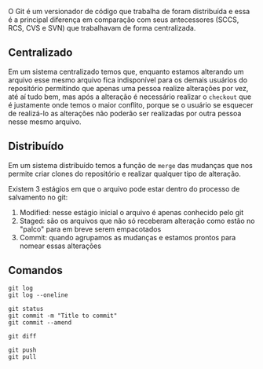 O Git é um versionador de código que trabalha de foram distribuída e essa é a principal diferença em comparação com seus antecessores (SCCS, RCS, CVS e SVN) que trabalhavam de forma centralizada.
## Centralizado
Em um sistema centralizado temos que, enquanto estamos alterando um arquivo esse mesmo arquivo fica indisponível para os demais usuários do repositório permitindo que apenas uma pessoa realize alterações por vez, até aí tudo bem, mas após a alteração é necessário realizar o `checkout` que é justamente onde temos o maior conflito, porque se o usuário se esquecer de realizá-lo as alterações não poderão ser realizadas por outra pessoa nesse mesmo arquivo.
## Distribuído
Em um sistema distribuído temos a função de `merge` das mudanças que nos permite criar clones do repositório e realizar qualquer tipo de alteração.

Existem 3 estágios em que o arquivo pode estar dentro do processo de salvamento no git:
1. Modified: nesse estágio inicial o arquivo é apenas conhecido pelo git
2. Staged: são os arquivos que não só receberam alteração como estão no "palco" para em breve serem empacotados
3. Commit: quando agrupamos as mudanças e estamos prontos para nomear essas alterações
## Comandos

```
git log
git log --oneline
```

```
git status
git commit -m "Title to commit"
git commit --amend
```

```
git diff
```

```
git push
git pull
```